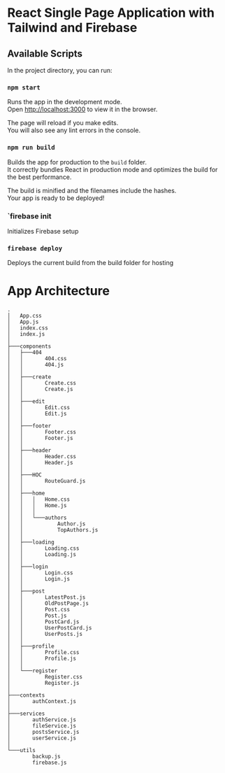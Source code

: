 # React Single Page Application with Tailwind and Firebase

## Available Scripts

In the project directory, you can run:

### `npm start`

Runs the app in the development mode.\
Open [http://localhost:3000](http://localhost:3000) to view it in the browser.

The page will reload if you make edits.\
You will also see any lint errors in the console.

### `npm run build`

Builds the app for production to the `build` folder.\
It correctly bundles React in production mode and optimizes the build for the best performance.

The build is minified and the filenames include the hashes.\
Your app is ready to be deployed!

### `firebase init

Initializes Firebase setup 

###   `firebase deploy`

Deploys the current build from the build folder for hosting


# App Architecture
```
.
│   App.css
│   App.js
│   index.css
│   index.js
│   
├───components
│   ├───404
│   │       404.css
│   │       404.js
│   │       
│   ├───create
│   │       Create.css
│   │       Create.js
│   │       
│   ├───edit
│   │       Edit.css
│   │       Edit.js
│   │
│   ├───footer
│   │       Footer.css
│   │       Footer.js
│   │
│   ├───header
│   │       Header.css
│   │       Header.js
│   │
│   ├───HOC
│   │       RouteGuard.js
│   │
│   ├───home
│   │   │   Home.css
│   │   │   Home.js
│   │   │
│   │   └───authors
│   │           Author.js
│   │           TopAuthors.js
│   │
│   ├───loading
│   │       Loading.css
│   │       Loading.js
│   │
│   ├───login
│   │       Login.css
│   │       Login.js
│   │
│   ├───post
│   │       LatestPost.js
│   │       OldPostPage.js
│   │       Post.css
│   │       Post.js
│   │       PostCard.js
│   │       UserPostCard.js
│   │       UserPosts.js
│   │
│   ├───profile
│   │       Profile.css
│   │       Profile.js
│   │
│   └───register
│           Register.css
│           Register.js
│
├───contexts
│       authContext.js
│
├───services
│       authService.js
│       fileService.js
│       postsService.js
│       userService.js
│
└───utils
        backup.js
        firebase.js
```
